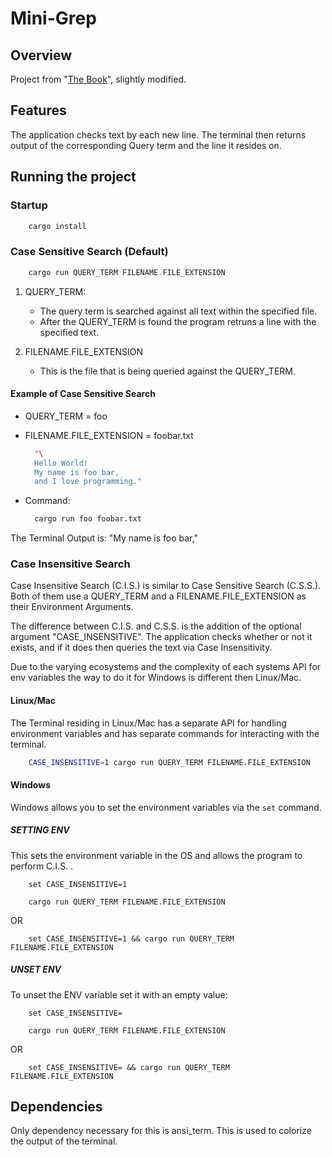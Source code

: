 # Mini-Grep

## **Overview**

Project from "[The Book](https://doc.rust-lang.org/book/ch12-00-an-io-project.html)", slightly modified.

## **Features**

The application checks text by each new line. The terminal then returns output of the corresponding Query term and the line it resides on.

## **Running the project**

### **Startup**

```rust
    cargo install
```

### **Case Sensitive Search (Default**)

```rust
    cargo run QUERY_TERM FILENAME.FILE_EXTENSION
```

1. QUERY_TERM:

   - The query term is searched against all text within the specified file.
   - After the QUERY_TERM is found the program retruns a line with the specified text.

2. FILENAME.FILE_EXTENSION

   - This is the file that is being queried against the QUERY_TERM.

#### **Example of Case Sensitive Search**

- QUERY_TERM = foo

- FILENAME.FILE_EXTENSION = foobar.txt

  ```zsh
    "\
    Hello World!
    My name is foo bar,
    and I love programming."
  ```

- Command:

  ```zsh
    cargo run foo foobar.txt
  ```

The Terminal Output is: "My name is foo bar,"

### **Case Insensitive Search**

Case Insensitive Search (C.I.S.) is similar to Case Sensitive Search (C.S.S.). Both of them use a QUERY_TERM and a FILENAME.FILE_EXTENSION as their Environment Arguments.

The difference between C.I.S. and C.S.S. is the addition of the optional argument "CASE_INSENSITIVE". The application checks whether or not it exists, and if it does then queries the text via Case Insensitivity.

Due to the varying ecosystems and the complexity of each systems API for env variables the way to do it for Windows is different then Linux/Mac.

#### **Linux/Mac**

The Terminal residing in Linux/Mac has a separate API for handling environment variables and has separate commands for interacting with the terminal.

```ZSH
    CASE_INSENSITIVE=1 cargo run QUERY_TERM FILENAME.FILE_EXTENSION
```

#### **Windows**

Windows allows you to set the environment variables via the `set` command.

##### **SETTING ENV**

This sets the environment variable in the OS and allows the program to perform C.I.S. .

```CMD
    set CASE_INSENSITIVE=1

    cargo run QUERY_TERM FILENAME.FILE_EXTENSION
```

OR

```CMD
    set CASE_INSENSITIVE=1 && cargo run QUERY_TERM FILENAME.FILE_EXTENSION
```

##### **UNSET ENV**

To unset the ENV variable set it with an empty value:

```CMD
    set CASE_INSENSITIVE=

    cargo run QUERY_TERM FILENAME.FILE_EXTENSION
```

OR

```CMD
    set CASE_INSENSITIVE= && cargo run QUERY_TERM FILENAME.FILE_EXTENSION
```

## Dependencies

Only dependency necessary for this is ansi_term. This is used to colorize the output of the terminal.
